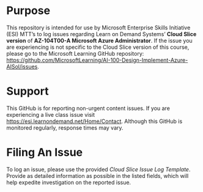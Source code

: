 
# Purpose

This repository is intended for use by Microsoft Enterprise Skills Initiative (ESI) MTT’s to log issues regarding Learn on Demand Systems’ **Cloud Slice version** of **AZ-104T00-A Microsoft Azure Administrator**. If the issue you are experiencing is not specific to the Cloud Slice version of this course, please go to the Microsoft Learning GitHub repository: https://github.com/MicrosoftLearning/AI-100-Design-Implement-Azure-AISol/issues.

# Support
This GitHub is for reporting non-urgent content issues. If you are experiencing a live class issue visit https://esi.learnondemand.net/Home/Contact. Although this GitHub is monitored regularly, response times may vary. 



# Filing An Issue

To log an issue, please use the provided *Cloud Slice Issue Log Template*. Provide as detailed information as possible in the listed fields, which will help expedite investigation on the reported issue.

